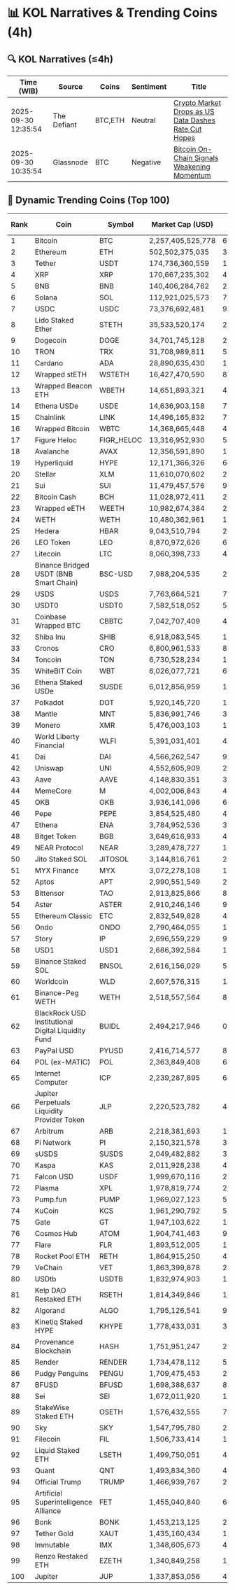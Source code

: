 # 📊 KOL Narratives & Trending Coins (4h)

## 🔍 KOL Narratives (≤4h)

| Time (WIB) | Source | Coins | Sentiment | Title |
|------------|--------|-------|-----------|-------|
| 2025-09-30 12:35:54 | The Defiant | BTC,ETH | Neutral | [Crypto Market Drops as US Data Dashes Rate Cut Hopes](https://thedefiant.io/example1) |
| 2025-09-30 10:35:54 | Glassnode | BTC | Negative | [Bitcoin On-Chain Signals Weakening Momentum](https://glassnode.com/example2) |

## 🚀 Dynamic Trending Coins (Top 100)

| Rank | Coin | Symbol | Market Cap (USD) | 24h Volume (USD) |
|------|------|--------|------------------|------------------|
| 1 | Bitcoin | BTC | 2,257,405,525,778 | 61,128,225,082 |
| 2 | Ethereum | ETH | 502,502,375,035 | 35,990,135,851 |
| 3 | Tether | USDT | 174,736,360,559 | 113,388,701,751 |
| 4 | XRP | XRP | 170,667,235,302 | 4,805,608,000 |
| 5 | BNB | BNB | 140,406,284,762 | 2,120,542,200 |
| 6 | Solana | SOL | 112,921,025,573 | 7,258,117,229 |
| 7 | USDC | USDC | 73,376,692,481 | 9,950,005,823 |
| 8 | Lido Staked Ether | STETH | 35,533,520,174 | 25,995,833 |
| 9 | Dogecoin | DOGE | 34,701,745,128 | 2,206,402,424 |
| 10 | TRON | TRX | 31,708,989,811 | 550,123,179 |
| 11 | Cardano | ADA | 28,890,635,430 | 1,114,046,329 |
| 12 | Wrapped stETH | WSTETH | 16,427,470,590 | 8,432,688 |
| 13 | Wrapped Beacon ETH | WBETH | 14,651,893,321 | 4,145,729 |
| 14 | Ethena USDe | USDE | 14,636,903,158 | 785,017,885 |
| 15 | Chainlink | LINK | 14,496,165,832 | 734,238,326 |
| 16 | Wrapped Bitcoin | WBTC | 14,368,665,448 | 433,246,411 |
| 17 | Figure Heloc | FIGR_HELOC | 13,316,952,930 | 56,644,278 |
| 18 | Avalanche | AVAX | 12,356,591,890 | 1,055,624,726 |
| 19 | Hyperliquid | HYPE | 12,171,366,326 | 600,511,412 |
| 20 | Stellar | XLM | 11,610,070,602 | 222,610,735 |
| 21 | Sui | SUI | 11,479,457,576 | 937,612,763 |
| 22 | Bitcoin Cash | BCH | 11,028,972,411 | 296,171,075 |
| 23 | Wrapped eETH | WEETH | 10,982,674,384 | 27,459,277 |
| 24 | WETH | WETH | 10,480,362,961 | 175,906,560 |
| 25 | Hedera | HBAR | 9,043,510,794 | 228,338,659 |
| 26 | LEO Token | LEO | 8,870,972,626 | 695,595 |
| 27 | Litecoin | LTC | 8,060,398,733 | 408,098,912 |
| 28 | Binance Bridged USDT (BNB Smart Chain) | BSC-USD | 7,988,204,535 | 2,995,301,607 |
| 29 | USDS | USDS | 7,763,664,521 | 7,190,163 |
| 30 | USDT0 | USDT0 | 7,582,518,052 | 555,008,095 |
| 31 | Coinbase Wrapped BTC | CBBTC | 7,042,707,409 | 483,129,950 |
| 32 | Shiba Inu | SHIB | 6,918,083,545 | 161,569,964 |
| 33 | Cronos | CRO | 6,800,961,533 | 81,774,998 |
| 34 | Toncoin | TON | 6,730,528,234 | 127,503,865 |
| 35 | WhiteBIT Coin | WBT | 6,026,077,721 | 65,513,772 |
| 36 | Ethena Staked USDe | SUSDE | 6,012,856,959 | 198,555,287 |
| 37 | Polkadot | DOT | 5,920,145,720 | 198,428,088 |
| 38 | Mantle | MNT | 5,836,991,746 | 302,521,737 |
| 39 | Monero | XMR | 5,476,003,103 | 122,380,585 |
| 40 | World Liberty Financial | WLFI | 5,391,031,401 | 436,138,603 |
| 41 | Dai | DAI | 4,566,262,547 | 95,475,250 |
| 42 | Uniswap | UNI | 4,552,605,909 | 235,948,326 |
| 43 | Aave | AAVE | 4,148,830,351 | 356,124,669 |
| 44 | MemeCore | M | 4,002,006,843 | 47,126,227 |
| 45 | OKB | OKB | 3,936,141,096 | 65,925,829 |
| 46 | Pepe | PEPE | 3,854,525,480 | 415,622,978 |
| 47 | Ethena | ENA | 3,784,952,536 | 361,230,514 |
| 48 | Bitget Token | BGB | 3,649,616,933 | 428,782,778 |
| 49 | NEAR Protocol | NEAR | 3,289,478,727 | 197,991,145 |
| 50 | Jito Staked SOL | JITOSOL | 3,144,816,761 | 24,725,221 |
| 51 | MYX Finance | MYX | 3,072,278,108 | 193,093,724 |
| 52 | Aptos | APT | 2,990,551,549 | 299,854,410 |
| 53 | Bittensor | TAO | 2,913,825,866 | 80,240,512 |
| 54 | Aster | ASTER | 2,910,246,146 | 911,893,778 |
| 55 | Ethereum Classic | ETC | 2,832,549,828 | 48,188,308 |
| 56 | Ondo | ONDO | 2,790,464,055 | 179,809,261 |
| 57 | Story | IP | 2,696,559,229 | 90,091,251 |
| 58 | USD1 | USD1 | 2,686,392,584 | 1,079,227,426 |
| 59 | Binance Staked SOL | BNSOL | 2,616,156,029 | 5,140,454 |
| 60 | Worldcoin | WLD | 2,607,576,315 | 157,080,851 |
| 61 | Binance-Peg WETH | WETH | 2,518,557,564 | 83,433,989 |
| 62 | BlackRock USD Institutional Digital Liquidity Fund | BUIDL | 2,494,217,946 | 0.0 |
| 63 | PayPal USD | PYUSD | 2,416,714,577 | 86,772,129 |
| 64 | POL (ex-MATIC) | POL | 2,363,849,408 | 68,821,774 |
| 65 | Internet Computer | ICP | 2,239,287,895 | 60,149,407 |
| 66 | Jupiter Perpetuals Liquidity Provider Token | JLP | 2,220,523,782 | 42,797,149 |
| 67 | Arbitrum | ARB | 2,218,381,693 | 187,935,809 |
| 68 | Pi Network | PI | 2,150,321,578 | 32,879,719 |
| 69 | sUSDS | SUSDS | 2,049,482,882 | 31,731,025 |
| 70 | Kaspa | KAS | 2,011,928,238 | 48,617,974 |
| 71 | Falcon USD | USDF | 1,999,670,116 | 28,270,041 |
| 72 | Plasma | XPL | 1,978,819,774 | 2,239,403,319 |
| 73 | Pump.fun | PUMP | 1,969,027,123 | 517,772,931 |
| 74 | KuCoin | KCS | 1,961,290,792 | 5,886,144 |
| 75 | Gate | GT | 1,947,103,622 | 11,148,791 |
| 76 | Cosmos Hub | ATOM | 1,904,741,463 | 99,168,850 |
| 77 | Flare | FLR | 1,893,512,005 | 11,274,876 |
| 78 | Rocket Pool ETH | RETH | 1,864,915,250 | 4,531,039 |
| 79 | VeChain | VET | 1,863,399,878 | 26,842,442 |
| 80 | USDtb | USDTB | 1,832,974,903 | 13,298,807 |
| 81 | Kelp DAO Restaked ETH | RSETH | 1,814,349,846 | 1,632,305 |
| 82 | Algorand | ALGO | 1,795,126,541 | 97,302,473 |
| 83 | Kinetiq Staked HYPE | KHYPE | 1,778,433,031 | 38,708,000 |
| 84 | Provenance Blockchain | HASH | 1,751,951,247 | 26,503 |
| 85 | Render | RENDER | 1,734,478,112 | 55,072,956 |
| 86 | Pudgy Penguins | PENGU | 1,709,475,453 | 273,874,956 |
| 87 | BFUSD | BFUSD | 1,698,388,637 | 8,513,760 |
| 88 | Sei | SEI | 1,672,011,920 | 116,557,037 |
| 89 | StakeWise Staked ETH | OSETH | 1,576,432,555 | 754,919 |
| 90 | Sky | SKY | 1,547,795,780 | 25,105,633 |
| 91 | Filecoin | FIL | 1,506,733,414 | 125,038,024 |
| 92 | Liquid Staked ETH | LSETH | 1,499,750,051 | 472,784 |
| 93 | Quant | QNT | 1,493,834,360 | 45,368,814 |
| 94 | Official Trump | TRUMP | 1,466,939,767 | 225,131,632 |
| 95 | Artificial Superintelligence Alliance | FET | 1,455,040,840 | 67,361,354 |
| 96 | Bonk | BONK | 1,453,213,125 | 240,873,803 |
| 97 | Tether Gold | XAUT | 1,435,160,434 | 109,750,784 |
| 98 | Immutable | IMX | 1,348,605,673 | 40,958,816 |
| 99 | Renzo Restaked ETH | EZETH | 1,340,849,258 | 1,679,974 |
| 100 | Jupiter | JUP | 1,337,853,056 | 48,154,465 |